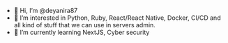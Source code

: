 - 👋 Hi, I’m @deyanira87
- 👀 I’m interested in Python, Ruby, React/React Native, Docker, CI/CD and all kind of stuff that we can use in servers admin.
- 🌱 I’m currently learning NextJS, Cyber security
<!-- - 💞️ I’m looking to collaborate on ...
- 📫 How to reach me ...
-->

<!---
deyanira87/deyanira87 is a ✨ special ✨ repository because its `README.md` (this file) appears on your GitHub profile.
You can click the Preview link to take a look at your changes.
--->
